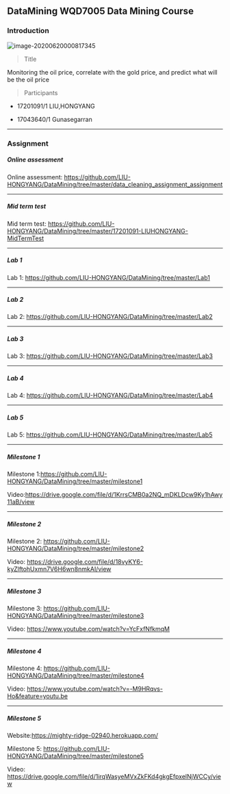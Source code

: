 ## DataMining WQD7005 Data Mining Course



### Introduction



![image-20200620000817345](https://tva1.sinaimg.cn/large/007S8ZIlgy1gfy1s0eboaj31he0tmkdc.jpg)





> Title

Monitoring the oil price, correlate with the gold price, and predict what will be the oil price



>  Participants



- 17201091/1 LIU,HONGYANG

- 17043640/1 Gunasegarran





___



### Assignment





##### Online assessment



Online assessment:  https://github.com/LIU-HONGYANG/DataMining/tree/master/data_cleaning_assignment_assignment



___



##### Mid term test



Mid term test: https://github.com/LIU-HONGYANG/DataMining/tree/master/17201091-LIUHONGYANG-MidTermTest



___



##### Lab 1



Lab 1: https://github.com/LIU-HONGYANG/DataMining/tree/master/Lab1





___



##### Lab 2



Lab 2: https://github.com/LIU-HONGYANG/DataMining/tree/master/Lab2



___



##### Lab 3



Lab 3: https://github.com/LIU-HONGYANG/DataMining/tree/master/Lab3





___



##### Lab 4



Lab 4: https://github.com/LIU-HONGYANG/DataMining/tree/master/Lab4



---



##### Lab 5



Lab 5: https://github.com/LIU-HONGYANG/DataMining/tree/master/Lab5



___



##### Milestone 1



Milestone 1:https://github.com/LIU-HONGYANG/DataMining/tree/master/milestone1



Video:https://drive.google.com/file/d/1KrrsCMB0a2NQ_mDKLDcw9Ky1hAwy11aB/view



___



##### Milestone 2



Milestone 2: https://github.com/LIU-HONGYANG/DataMining/tree/master/milestone2



Video: https://drive.google.com/file/d/18vyKY6-kyZlftohUxmn7V6H6wn8nmkAI/view



---



##### Milestone 3



Milestone 3: https://github.com/LIU-HONGYANG/DataMining/tree/master/milestone3



Video: https://www.youtube.com/watch?v=YcFxfNfkmqM



---



##### Milestone 4



Milestone 4:  https://github.com/LIU-HONGYANG/DataMining/tree/master/milestone4



Video:  https://www.youtube.com/watch?v=-M9HRqvs-Ho&feature=youtu.be



---



##### Milestone 5



Website:https://mighty-ridge-02940.herokuapp.com/



Milestone 5: https://github.com/LIU-HONGYANG/DataMining/tree/master/milestone5



Video: https://drive.google.com/file/d/1irqWasyeMVxZkFKd4gkgEfpxelNjWCCy/view
